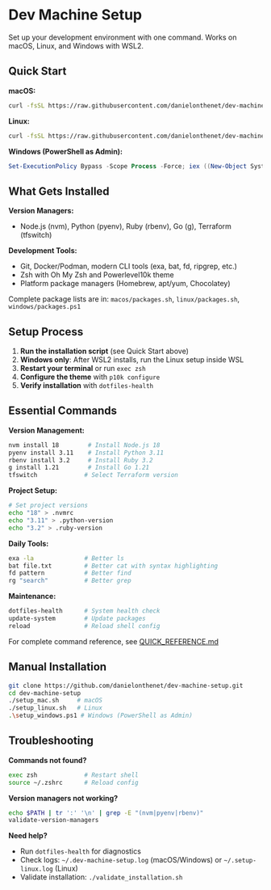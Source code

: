 # Dev Machine Setup

Set up your development environment with one command. Works on macOS, Linux, and Windows with WSL2.

## Quick Start

**macOS:**
```bash
curl -fsSL https://raw.githubusercontent.com/danielonthenet/dev-machine-setup/main/setup_mac.sh | bash
```

**Linux:**
```bash
curl -fsSL https://raw.githubusercontent.com/danielonthenet/dev-machine-setup/main/setup_linux.sh | bash
```

**Windows (PowerShell as Admin):**
```powershell
Set-ExecutionPolicy Bypass -Scope Process -Force; iex ((New-Object System.Net.WebClient).DownloadString('https://raw.githubusercontent.com/danielonthenet/dev-machine-setup/main/setup_windows.ps1'))
```

## What Gets Installed

**Version Managers:**
- Node.js (nvm), Python (pyenv), Ruby (rbenv), Go (g), Terraform (tfswitch)

**Development Tools:**
- Git, Docker/Podman, modern CLI tools (exa, bat, fd, ripgrep, etc.)
- Zsh with Oh My Zsh and Powerlevel10k theme
- Platform package managers (Homebrew, apt/yum, Chocolatey)

Complete package lists are in: `macos/packages.sh`, `linux/packages.sh`, `windows/packages.ps1`

## Setup Process

1. **Run the installation script** (see Quick Start above)
2. **Windows only**: After WSL2 installs, run the Linux setup inside WSL
3. **Restart your terminal** or run `exec zsh`
4. **Configure the theme** with `p10k configure`
5. **Verify installation** with `dotfiles-health`

## Essential Commands

**Version Management:**
```bash
nvm install 18        # Install Node.js 18
pyenv install 3.11    # Install Python 3.11
rbenv install 3.2     # Install Ruby 3.2
g install 1.21        # Install Go 1.21
tfswitch             # Select Terraform version
```

**Project Setup:**
```bash
# Set project versions
echo "18" > .nvmrc
echo "3.11" > .python-version
echo "3.2" > .ruby-version
```

**Daily Tools:**
```bash
exa -la              # Better ls
bat file.txt         # Better cat with syntax highlighting
fd pattern           # Better find
rg "search"          # Better grep
```

**Maintenance:**
```bash
dotfiles-health      # System health check
update-system        # Update packages
reload               # Reload shell config
```

For complete command reference, see [QUICK_REFERENCE.md](QUICK_REFERENCE.md)

## Manual Installation

```bash
git clone https://github.com/danielonthenet/dev-machine-setup.git
cd dev-machine-setup
./setup_mac.sh     # macOS
./setup_linux.sh   # Linux
.\setup_windows.ps1 # Windows (PowerShell as Admin)
```

## Troubleshooting

**Commands not found?**
```bash
exec zsh             # Restart shell
source ~/.zshrc      # Reload config
```

**Version managers not working?**
```bash
echo $PATH | tr ':' '\n' | grep -E "(nvm|pyenv|rbenv)"
validate-version-managers
```

**Need help?**
- Run `dotfiles-health` for diagnostics
- Check logs: `~/.dev-machine-setup.log` (macOS/Windows) or `~/.setup-linux.log` (Linux)
- Validate installation: `./validate_installation.sh`
